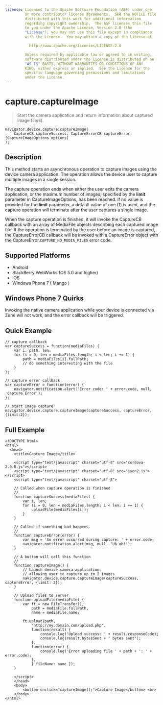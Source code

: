 ```yaml
---
license: Licensed to the Apache Software Foundation (ASF) under one
         or more contributor license agreements.  See the NOTICE file
         distributed with this work for additional information
         regarding copyright ownership.  The ASF licenses this file
         to you under the Apache License, Version 2.0 (the
         "License"); you may not use this file except in compliance
         with the License.  You may obtain a copy of the License at

           http://www.apache.org/licenses/LICENSE-2.0

         Unless required by applicable law or agreed to in writing,
         software distributed under the License is distributed on an
         "AS IS" BASIS, WITHOUT WARRANTIES OR CONDITIONS OF ANY
         KIND, either express or implied.  See the License for the
         specific language governing permissions and limitations
         under the License.
---
```


capture.captureImage
====================

> Start the camera application and return information about captured image file(s).

    navigator.device.capture.captureImage( 
	    CaptureCB captureSuccess, CaptureErrorCB captureError, [CaptureImageOptions options]
	);

Description
-----------

This method starts an asynchronous operation to capture images using the device camera application.  The operation allows the device user to capture multiple images in a single session.

The capture operation ends when either the user exits the camera application, or the maximum number of images, specified by the __limit__ parameter in CaptureImageOptions, has been reached.  If no value is provided for the __limit__ parameter, a default value of one (1) is used, and the capture operation will terminate after the user captures a single image.

When the capture operation is finished, it will invoke the CaptureCB callback with an array of MediaFile objects describing each captured image file.  If the operation is terminated by the user before an image is captured, the CaptureErrorCB callback will be invoked with a CaptureError object with the CaptureError.`CAPTURE_NO_MEDIA_FILES` error code.

Supported Platforms
-------------------

- Android
- BlackBerry WebWorks (OS 5.0 and higher)
- iOS
- Windows Phone 7 ( Mango )

Windows Phone 7 Quirks
----------------------

Invoking the native camera application while your device is connected
via Zune will not work, and the error callback will be triggered.

Quick Example
-------------

    // capture callback
    var captureSuccess = function(mediaFiles) {
        var i, path, len;
        for (i = 0, len = mediaFiles.length; i < len; i += 1) {
            path = mediaFiles[i].fullPath;
            // do something interesting with the file
        }
    };

    // capture error callback
    var captureError = function(error) {
        navigator.notification.alert('Error code: ' + error.code, null, 'Capture Error');
    };

    // start image capture
    navigator.device.capture.captureImage(captureSuccess, captureError, {limit:2});

Full Example
------------

    <!DOCTYPE html>
    <html>
      <head>
        <title>Capture Image</title>

        <script type="text/javascript" charset="utf-8" src="cordova-2.0.0.js"></script>
        <script type="text/javascript" charset="utf-8" src="json2.js"></script>
        <script type="text/javascript" charset="utf-8">

        // Called when capture operation is finished
        //
        function captureSuccess(mediaFiles) {
            var i, len;
            for (i = 0, len = mediaFiles.length; i < len; i += 1) {
                uploadFile(mediaFiles[i]);
            }	    
        }

        // Called if something bad happens.
        // 
        function captureError(error) {
	        var msg = 'An error occurred during capture: ' + error.code;
            navigator.notification.alert(msg, null, 'Uh oh!');
        }

        // A button will call this function
        //
        function captureImage() {
            // Launch device camera application, 
            // allowing user to capture up to 2 images
            navigator.device.capture.captureImage(captureSuccess, captureError, {limit: 2});
        }

        // Upload files to server
        function uploadFile(mediaFile) {
            var ft = new FileTransfer(),
                path = mediaFile.fullPath,
                name = mediaFile.name;

            ft.upload(path,
                "http://my.domain.com/upload.php",
                function(result) {
                    console.log('Upload success: ' + result.responseCode);
                    console.log(result.bytesSent + ' bytes sent');
                },
                function(error) {
                    console.log('Error uploading file ' + path + ': ' + error.code);
                },
                { fileName: name });   
        }

        </script>
        </head>
        <body>
            <button onclick="captureImage();">Capture Image</button> <br>
        </body>
    </html>


